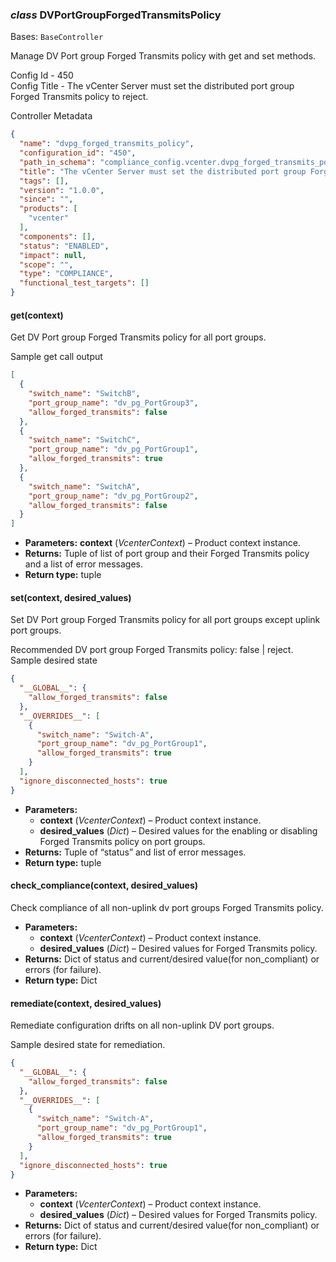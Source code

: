 ### *class* DVPortGroupForgedTransmitsPolicy

Bases: `BaseController`

Manage DV Port group Forged Transmits policy with get and set methods.

Config Id - 450
<br/>
Config Title - The vCenter Server must set the distributed port group Forged Transmits policy to reject.
<br/>

Controller Metadata
```json
{
  "name": "dvpg_forged_transmits_policy",
  "configuration_id": "450",
  "path_in_schema": "compliance_config.vcenter.dvpg_forged_transmits_policy",
  "title": "The vCenter Server must set the distributed port group Forged Transmits policy to reject.",
  "tags": [],
  "version": "1.0.0",
  "since": "",
  "products": [
    "vcenter"
  ],
  "components": [],
  "status": "ENABLED",
  "impact": null,
  "scope": "",
  "type": "COMPLIANCE",
  "functional_test_targets": []
}
```

#### get(context)

Get DV Port group Forged Transmits policy for all port groups.

Sample get call output
<br/>
```json
[
  {
    "switch_name": "SwitchB",
    "port_group_name": "dv_pg_PortGroup3",
    "allow_forged_transmits": false
  },
  {
    "switch_name": "SwitchC",
    "port_group_name": "dv_pg_PortGroup1",
    "allow_forged_transmits": true
  },
  {
    "switch_name": "SwitchA",
    "port_group_name": "dv_pg_PortGroup2",
    "allow_forged_transmits": false
  }
]
```

* **Parameters:**
  **context** (*VcenterContext*) – Product context instance.
* **Returns:**
  Tuple of list of port group and their Forged Transmits policy and a list of error messages.
* **Return type:**
  tuple

#### set(context, desired_values)

Set DV Port group Forged Transmits policy for all port groups except uplink port groups.

Recommended DV port group Forged Transmits policy: false | reject.
<br/>
Sample desired state
<br/>
```json
{
  "__GLOBAL__": {
    "allow_forged_transmits": false
  },
  "__OVERRIDES__": [
    {
      "switch_name": "Switch-A",
      "port_group_name": "dv_pg_PortGroup1",
      "allow_forged_transmits": true
    }
  ],
  "ignore_disconnected_hosts": true
}
```

* **Parameters:**
  * **context** (*VcenterContext*) – Product context instance.
  * **desired_values** (*Dict*) – Desired values for the enabling or disabling Forged Transmits policy on port groups.
* **Returns:**
  Tuple of “status” and list of error messages.
* **Return type:**
  tuple

#### check_compliance(context, desired_values)

Check compliance of all non-uplink dv port groups Forged Transmits policy.

* **Parameters:**
  * **context** (*VcenterContext*) – Product context instance.
  * **desired_values** (*Dict*) – Desired values for Forged Transmits policy.
* **Returns:**
  Dict of status and current/desired value(for non_compliant) or errors (for failure).
* **Return type:**
  Dict

#### remediate(context, desired_values)

Remediate configuration drifts on all non-uplink DV port groups.

Sample desired state for remediation.
<br/>
```json
{
  "__GLOBAL__": {
    "allow_forged_transmits": false
  },
  "__OVERRIDES__": [
    {
      "switch_name": "Switch-A",
      "port_group_name": "dv_pg_PortGroup1",
      "allow_forged_transmits": true
    }
  ],
  "ignore_disconnected_hosts": true
}
```

* **Parameters:**
  * **context** (*VcenterContext*) – Product context instance.
  * **desired_values** (*Dict*) – Desired values for Forged Transmits policy.
* **Returns:**
  Dict of status and current/desired value(for non_compliant) or errors (for failure).
* **Return type:**
  Dict
